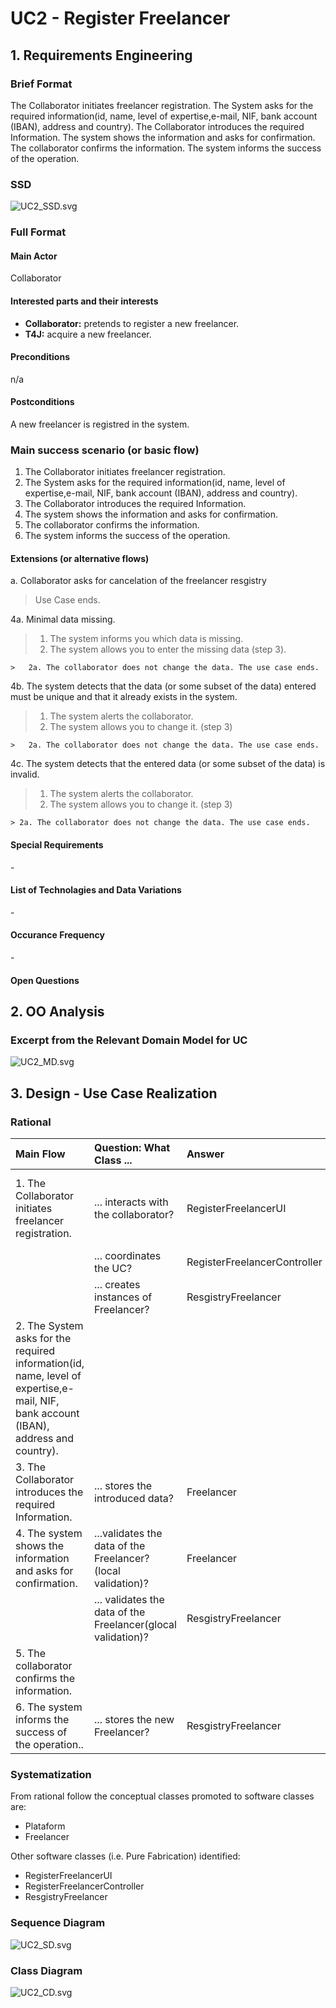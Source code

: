 # UC2 - Register Freelancer

## 1. Requirements Engineering

### Brief Format

 The Collaborator initiates freelancer registration. The System asks for the required information(id, name, level of expertise,e-mail, NIF, bank account (IBAN), address and country). The Collaborator introduces the required Information.
 The system shows the information and asks for confirmation. The collaborator confirms the information. The system informs the success of the operation.
### SSD
![UC2_SSD.svg](UC2_SSD.svg)


### Full Format

#### Main Actor

Collaborator

#### Interested parts and their interests
* **Collaborator:** pretends to register a new freelancer.
* **T4J:** acquire a new freelancer.


#### Preconditions
n/a

#### Postconditions
A new freelancer is registred in the system.

### Main success scenario (or basic flow)

1. The Collaborator initiates freelancer registration.
2. The System asks for the required information(id, name, level of expertise,e-mail, NIF, bank account (IBAN), address and country).
3. The Collaborator introduces the required Information.
4. The system shows the information and asks for confirmation.
5. The collaborator confirms the information.
6. The system informs the success of the operation.


#### Extensions (or alternative flows)

a. Collaborator asks for cancelation of the freelancer resgistry

> Use Case ends.

4a. Minimal data missing.
>	1. The system informs you which data is missing.
>	2. The system allows you to enter the missing data (step 3).

>
	>	2a. The collaborator does not change the data. The use case ends.

4b. The system detects that the data (or some subset of the data) entered must be unique and that it already exists in the system.
>	1. The system alerts the collaborator.
>	2. The system allows you to change it. (step 3)
>
	>	2a. The collaborator does not change the data. The use case ends.


4c. The system detects that the entered data (or some subset of the data) is invalid.
> 1. The system alerts the collaborator.
> 2. The system allows you to change it. (step 3)
>
	> 2a. The collaborator does not change the data. The use case ends.

#### Special Requirements
\-

#### List of Technolagies and Data Variations
\-

#### Occurance Frequency
\-

#### Open Questions


## 2. OO Analysis

### Excerpt from the Relevant Domain Model for UC

![UC2_MD.svg](UC2_MD.svg)


## 3. Design - Use Case Realization

### Rational

| Main Flow     | Question: What Class ... | Answer  | Justification  |
|:--------------  |:---------------------- |:----------|:---------------------------- |
| 1. The Collaborator initiates freelancer registration.   		 |	... interacts with the collaborator? | RegisterFreelancerUI    |  Pure Fabrication, there are no suitable classes in the Domain Model to attribute this responsability to. |
|  		 |	... coordinates the UC?	| RegisterFreelancerController | Controller    |
|  		 |	... creates instances of Freelancer?| ResgistryFreelancer   | Creator (Rule1) with HC+LC on Plataform   |
| 2. The System asks for the required information(id, name, level of expertise,e-mail, NIF, bank account (IBAN), address and country).  		 |							 |             |                              |
| 3. The Collaborator introduces the required Information.		 |	... stores the introduced data?  |   Freelancer | Information Expert (IE) - instance created in step 1     |
| 4. The system shows the information and asks for confirmation.   		 |	...validates the data of the Freelancer? (local validation)? | Freelancer |                              |IE. Has his own information .|  	
|	 |	... validates the data of the Freelancer(glocal validation)? | ResgistryFreelancer  | IE: ResgistryFreelancer has registed Freelancer  |
| 5. The collaborator confirms the information.   		 |							 |             |                              |
| 6. The system informs the success of the operation..  		 |	... stores the new Freelancer? | ResgistryFreelancer  | IE: Organization has Freelancer|  





### Systematization ##

From rational follow the conceptual classes promoted to software classes are:

 * Plataform
 * Freelancer




Other software classes (i.e. Pure Fabrication) identified:  

 * RegisterFreelancerUI
 * RegisterFreelancerController
 * ResgistryFreelancer



###	Sequence Diagram

![UC2_SD.svg](UC2_SD.svg)


###	Class Diagram

![UC2_CD.svg](UC2_CD.svg)

